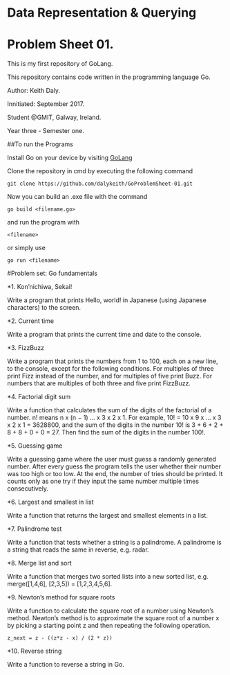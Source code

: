 # Data Representation & Querying
# Problem Sheet 01.

This is my first repository of GoLang.

This repository contains code written in the programming language Go.

Author: Keith Daly.

Innitiated: September 2017.

Student @GMIT, Galway, Ireland. 

Year three - Semester one.

##To run the Programs

Install Go on your device by visiting [GoLang](https://golang.org/)

Clone the repository in cmd by executing the following command

```
git clone https://github.com/dalykeith/GoProblemSheet-01.git
```

Now you can build an .exe file with the command

```
go build <filename.go>
```

and run the program with

```
<filename>
```

or simply use

```
go run <filename>
```

#Problem set: Go fundamentals

*1. Kon’nichiwa, Sekai!

Write a program that prints Hello, world! in Japanese (using Japanese characters) to the screen.

*2. Current time

Write a program that prints the current time and date to the console.

*3. FizzBuzz

Write a program that prints the numbers from 1 to 100, each on a new line, to the console, except for the following conditions. For multiples of three print Fizz instead of the number, and for multiples of five print Buzz. For numbers that are multiples of both three and five print FizzBuzz.

*4. Factorial digit sum

Write a function that calculates the sum of the digits of the factorial of a number. n! means n x (n − 1) ... x 3 x 2 x 1. For example, 10! = 10 x 9 x ... x 3 x 2 x 1 = 3628800, and the sum of the digits in the number 10! is 3 + 6 + 2 + 8 + 8 + 0 + 0 = 27. Then find the sum of the digits in the number 100!.

*5. Guessing game

Write a guessing game where the user must guess a randomly generated number. After every guess the program tells the user whether their number was too high or too low. At the end, the number of tries should be printed. It counts only as one try if they input the same number multiple times consecutively.

*6. Largest and smallest in list

Write a function that returns the largest and smallest elements in a list.

*7. Palindrome test

Write a function that tests whether a string is a palindrome. A palindrome is a string that reads the same in reverse, e.g. radar.

*8. Merge list and sort

Write a function that merges two sorted lists into a new sorted list, e.g. merge([1,4,6], [2,3,5]) = [1,2,3,4,5,6].

*9. Newton’s method for square roots

Write a function to calculate the square root of a number using Newton’s method. Newton’s method is to approximate the square root of a number x by picking a starting point z and then repeating the following operation.

```
z_next = z - ((z*z - x) / (2 * z))
```

*10. Reverse string

Write a function to reverse a string in Go.